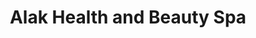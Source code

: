 ---
title: "Alak Health and Beauty Spa"
url: /bridgwater/alak-health-and-beauty-spa/
shop: beauty
---